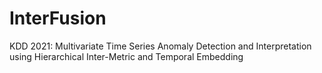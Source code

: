 # InterFusion
KDD 2021: Multivariate Time Series Anomaly Detection and Interpretation using Hierarchical Inter-Metric and Temporal Embedding
